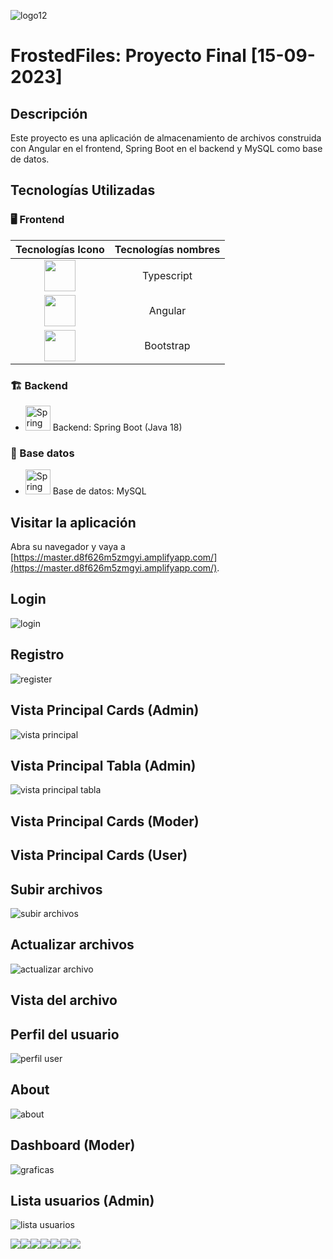 
![logo12](https://github.com/JesusDavid2002/FrostedFiles-fe-gc-proyectoFinal-07-2023/assets/135844963/525b1752-2b32-4c21-861f-fd1c707e0e0d)


# FrostedFiles: Proyecto Final [15-09-2023]

## Descripción

Este proyecto es una aplicación de almacenamiento de archivos construida con Angular en el frontend, Spring Boot en el backend y MySQL como base de datos.

## Tecnologías Utilizadas

### 🖥️ Frontend

|                                                        Tecnologías Icono                                                        | Tecnologías nombres |
| :---------------------------------------------------------------------------------------------------------------------------: | :-------------: |
| <img height="50" src="https://user-images.githubusercontent.com/25181517/183890598-19a0ac2d-e88a-4005-a8df-1ee36782fde1.png"> |   Typescript    |
| <img height="50" src="https://user-images.githubusercontent.com/25181517/183890595-779a7e64-3f43-4634-bad2-eceef4e80268.png"> |     Angular     |
| <img height="50" src="https://user-images.githubusercontent.com/25181517/183898054-b3d693d4-dafb-4808-a509-bab54cf5de34.png"> |     Bootstrap     |


### 🏗️ Backend
- <img src="https://user-images.githubusercontent.com/25181517/117201470-f6d56780-adec-11eb-8f7c-e70e376cfd07.png" alt="Spring logo" width="40px" height="40px"> Backend: Spring Boot (Java 18)

### 💾 Base datos


- <img src="https://user-images.githubusercontent.com/25181517/183896128-ec99105a-ec1a-4d85-b08b-1aa1620b2046.png" alt="Spring logo" width="40px" height="40px">  Base de datos: MySQL

## Visitar la aplicación

Abra su navegador y vaya a [https://master.d8f626m5zmgyi.amplifyapp.com/](https://master.d8f626m5zmgyi.amplifyapp.com/).


## Login

![login](https://github.com/JesusDavid2002/FrostedFiles-fe-gc-proyectoFinal-07-2023/assets/82532848/361439f7-e02c-48e4-89af-5aadd7de8e49)

## Registro

![register](https://github.com/JesusDavid2002/FrostedFiles-fe-gc-proyectoFinal-07-2023/assets/82532848/1de699dd-32a2-4085-a561-34733f2e2330)

## Vista Principal Cards (Admin)

![vista principal](https://github.com/JesusDavid2002/FrostedFiles-fe-gc-proyectoFinal-07-2023/assets/82532848/e99255c4-58d2-404f-97d3-281c66559a58)

## Vista Principal Tabla (Admin)

![vista principal tabla](https://github.com/JesusDavid2002/FrostedFiles-fe-gc-proyectoFinal-07-2023/assets/82532848/384b9714-7cba-40a5-805c-f3d88b310749)

## Vista Principal Cards (Moder)

## Vista Principal Cards (User)

## Subir archivos

![subir archivos](https://github.com/JesusDavid2002/FrostedFiles-fe-gc-proyectoFinal-07-2023/assets/82532848/a70f39c0-c3be-40a3-9e5c-fac6b1c1d957)

## Actualizar archivos

![actualizar archivo](https://github.com/JesusDavid2002/FrostedFiles-fe-gc-proyectoFinal-07-2023/assets/82532848/1d36f085-6c49-4177-9c8c-ab66eb58a8d1)

## Vista del archivo

## Perfil del usuario

![perfil user](https://github.com/JesusDavid2002/FrostedFiles-fe-gc-proyectoFinal-07-2023/assets/82532848/ef47a700-96c0-4b87-8e75-0adbe1dd8f56)

## About

![about](https://github.com/JesusDavid2002/FrostedFiles-fe-gc-proyectoFinal-07-2023/assets/82532848/425b9e70-847f-4872-8533-d5b52f53a168)

## Dashboard (Moder)

![graficas](https://github.com/JesusDavid2002/FrostedFiles-fe-gc-proyectoFinal-07-2023/assets/82532848/34908a25-0597-4ea5-99b2-1f3ec995ce1a)

## Lista usuarios (Admin)

![lista usuarios](https://github.com/JesusDavid2002/FrostedFiles-fe-gc-proyectoFinal-07-2023/assets/82532848/d93e3fe5-0ba7-4e47-9745-49e68e52ceef)



![](https://camo.githubusercontent.com/5d3b0191832237fcbfc6d4497524e8bb547c6bfc9eafb738d5205c629d202067/68747470733a2f2f696d672e736869656c64732e696f2f62616467652f68746d6c352532302d2532334533344632362e7376673f267374796c653d666f722d7468652d6261646765266c6f676f3d68746d6c35266c6f676f436f6c6f723d7768697465)![](https://camo.githubusercontent.com/5ed492db9c79ad5990eda7dc80923377f0e7096b18a4d1e9b86c8987dc0e5aa5/68747470733a2f2f696d672e736869656c64732e696f2f62616467652f637373332532302d2532333135373242362e7376673f267374796c653d666f722d7468652d6261646765266c6f676f3d63737333266c6f676f436f6c6f723d7768697465)![](https://camo.githubusercontent.com/62d37abe760867620e0baea1066303719d630a82936837ba7bff6b0c754e3c9f/68747470733a2f2f696d672e736869656c64732e696f2f62616467652f6a6176617363726970742532302d2532333332333333302e7376673f267374796c653d666f722d7468652d6261646765266c6f676f3d6a617661736372697074266c6f676f436f6c6f723d253233463744463145)![](https://camo.githubusercontent.com/7858f416aa93ee56048ca2eb473bdde10002398fc4ff05e08faf6cb3cbb5bce1/68747470733a2f2f696d672e736869656c64732e696f2f62616467652f6a6176612532302d2532334544384230302e7376673f267374796c653d666f722d7468652d6261646765266c6f676f3d6a617661266c6f676f436f6c6f723d7768697465)![](https://camo.githubusercontent.com/c567bc8fea35a350406f3ad80e2ec6dd76dea5f756187908f35322bbbc8bc77c/68747470733a2f2f696d672e736869656c64732e696f2f62616467652f626f6f7473747261702532302d2532333536334437432e7376673f267374796c653d666f722d7468652d6261646765266c6f676f3d626f6f747374726170266c6f676f436f6c6f723d7768697465)![](https://camo.githubusercontent.com/6aea43d076c7bf00489f1b347caa33fe5c4d84a8af2983804f8702632f2669ec/68747470733a2f2f696d672e736869656c64732e696f2f62616467652f6769746875622532302d2532333132313031312e7376673f267374796c653d666f722d7468652d6261646765266c6f676f3d676974687562266c6f676f436f6c6f723d7768697465)![](https://camo.githubusercontent.com/4524c09f8c821218b3c602e3e5a222ce00c290c2f87e264b40f398a6b486bd91/68747470733a2f2f696d672e736869656c64732e696f2f62616467652f6d7973716c2d2532333030303030662e7376673f267374796c653d666f722d7468652d6261646765266c6f676f3d6d7973716c266c6f676f436f6c6f723d7768697465)
